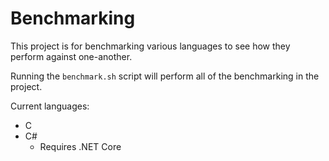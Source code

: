 # Benchmarking
This project is for benchmarking various languages to see how they perform against one-another.

Running the `benchmark.sh` script will perform all of the benchmarking in the project.

Current languages:

- C
- C#
    - Requires .NET Core
